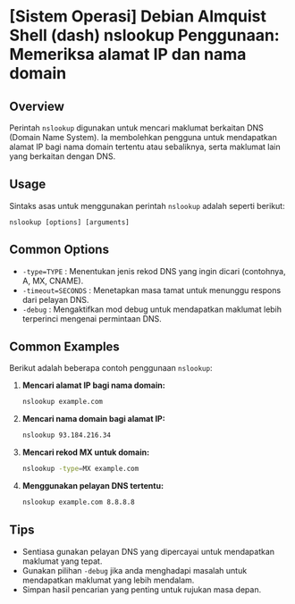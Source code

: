 # [Sistem Operasi] Debian Almquist Shell (dash) nslookup Penggunaan: Memeriksa alamat IP dan nama domain

## Overview
Perintah `nslookup` digunakan untuk mencari maklumat berkaitan DNS (Domain Name System). Ia membolehkan pengguna untuk mendapatkan alamat IP bagi nama domain tertentu atau sebaliknya, serta maklumat lain yang berkaitan dengan DNS.

## Usage
Sintaks asas untuk menggunakan perintah `nslookup` adalah seperti berikut:

```
nslookup [options] [arguments]
```

## Common Options
- `-type=TYPE` : Menentukan jenis rekod DNS yang ingin dicari (contohnya, A, MX, CNAME).
- `-timeout=SECONDS` : Menetapkan masa tamat untuk menunggu respons dari pelayan DNS.
- `-debug` : Mengaktifkan mod debug untuk mendapatkan maklumat lebih terperinci mengenai permintaan DNS.

## Common Examples
Berikut adalah beberapa contoh penggunaan `nslookup`:

1. **Mencari alamat IP bagi nama domain:**
   ```bash
   nslookup example.com
   ```

2. **Mencari nama domain bagi alamat IP:**
   ```bash
   nslookup 93.184.216.34
   ```

3. **Mencari rekod MX untuk domain:**
   ```bash
   nslookup -type=MX example.com
   ```

4. **Menggunakan pelayan DNS tertentu:**
   ```bash
   nslookup example.com 8.8.8.8
   ```

## Tips
- Sentiasa gunakan pelayan DNS yang dipercayai untuk mendapatkan maklumat yang tepat.
- Gunakan pilihan `-debug` jika anda menghadapi masalah untuk mendapatkan maklumat yang lebih mendalam.
- Simpan hasil pencarian yang penting untuk rujukan masa depan.